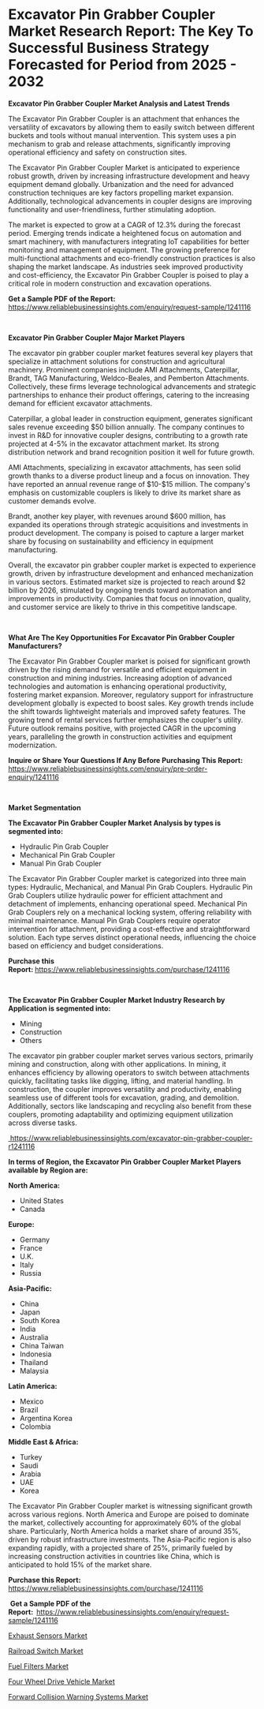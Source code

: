 <p><h1>Excavator Pin Grabber Coupler Market Research Report: The Key To Successful Business Strategy Forecasted for Period from 2025 - 2032</h1></p><p><strong>Excavator Pin Grabber Coupler Market Analysis and Latest Trends</strong></p>
<p><p>The Excavator Pin Grabber Coupler is an attachment that enhances the versatility of excavators by allowing them to easily switch between different buckets and tools without manual intervention. This system uses a pin mechanism to grab and release attachments, significantly improving operational efficiency and safety on construction sites. </p><p>The Excavator Pin Grabber Coupler Market is anticipated to experience robust growth, driven by increasing infrastructure development and heavy equipment demand globally. Urbanization and the need for advanced construction techniques are key factors propelling market expansion. Additionally, technological advancements in coupler designs are improving functionality and user-friendliness, further stimulating adoption.</p><p>The market is expected to grow at a CAGR of 12.3% during the forecast period. Emerging trends indicate a heightened focus on automation and smart machinery, with manufacturers integrating IoT capabilities for better monitoring and management of equipment. The growing preference for multi-functional attachments and eco-friendly construction practices is also shaping the market landscape. As industries seek improved productivity and cost-efficiency, the Excavator Pin Grabber Coupler is poised to play a critical role in modern construction and excavation operations.</p></p>
<p><strong>Get a Sample PDF of the Report:&nbsp;</strong> <a href="https://www.reliablebusinessinsights.com/enquiry/request-sample/1241116?utm_campaign=950&utm_medium=2&utm_source=Github&utm_content=ia&utm_term=30032025&utm_id=excavator-pin-grabber-coupler">https://www.reliablebusinessinsights.com/enquiry/request-sample/1241116</a></p>
<p>&nbsp;</p>
<p><strong>Excavator Pin Grabber Coupler Major Market Players</strong></p>
<p><p>The excavator pin grabber coupler market features several key players that specialize in attachment solutions for construction and agricultural machinery. Prominent companies include AMI Attachments, Caterpillar, Brandt, TAG Manufacturing, Weldco-Beales, and Pemberton Attachments. Collectively, these firms leverage technological advancements and strategic partnerships to enhance their product offerings, catering to the increasing demand for efficient excavator attachments.</p><p>Caterpillar, a global leader in construction equipment, generates significant sales revenue exceeding $50 billion annually. The company continues to invest in R&D for innovative coupler designs, contributing to a growth rate projected at 4-5% in the excavator attachment market. Its strong distribution network and brand recognition position it well for future growth.</p><p>AMI Attachments, specializing in excavator attachments, has seen solid growth thanks to a diverse product lineup and a focus on innovation. They have reported an annual revenue range of $10-$15 million. The company's emphasis on customizable couplers is likely to drive its market share as customer demands evolve.</p><p>Brandt, another key player, with revenues around $600 million, has expanded its operations through strategic acquisitions and investments in product development. The company is poised to capture a larger market share by focusing on sustainability and efficiency in equipment manufacturing.</p><p>Overall, the excavator pin grabber coupler market is expected to experience growth, driven by infrastructure development and enhanced mechanization in various sectors. Estimated market size is projected to reach around $2 billion by 2026, stimulated by ongoing trends toward automation and improvements in productivity. Companies that focus on innovation, quality, and customer service are likely to thrive in this competitive landscape.</p></p>
<p>&nbsp;</p>
<p><strong>What Are The Key Opportunities For Excavator Pin Grabber Coupler Manufacturers?</strong></p>
<p><p>The Excavator Pin Grabber Coupler market is poised for significant growth driven by the rising demand for versatile and efficient equipment in construction and mining industries. Increasing adoption of advanced technologies and automation is enhancing operational productivity, fostering market expansion. Moreover, regulatory support for infrastructure development globally is expected to boost sales. Key growth trends include the shift towards lightweight materials and improved safety features. The growing trend of rental services further emphasizes the coupler's utility. Future outlook remains positive, with projected CAGR in the upcoming years, paralleling the growth in construction activities and equipment modernization.</p></p>
<p><strong>Inquire or Share Your Questions If Any Before Purchasing This Report:</strong> <a href="https://www.reliablebusinessinsights.com/enquiry/pre-order-enquiry/1241116?utm_campaign=950&utm_medium=2&utm_source=Github&utm_content=ia&utm_term=30032025&utm_id=excavator-pin-grabber-coupler">https://www.reliablebusinessinsights.com/enquiry/pre-order-enquiry/1241116</a></p>
<p>&nbsp;</p>
<p><strong>Market Segmentation</strong></p>
<p><strong>The Excavator Pin Grabber Coupler Market Analysis by types is segmented into:</strong></p>
<p><ul><li>Hydraulic Pin Grab Coupler</li><li>Mechanical Pin Grab Coupler</li><li>Manual Pin Grab Coupler</li></ul></p>
<p><p>The Excavator Pin Grabber Coupler market is categorized into three main types: Hydraulic, Mechanical, and Manual Pin Grab Couplers. Hydraulic Pin Grab Couplers utilize hydraulic power for efficient attachment and detachment of implements, enhancing operational speed. Mechanical Pin Grab Couplers rely on a mechanical locking system, offering reliability with minimal maintenance. Manual Pin Grab Couplers require operator intervention for attachment, providing a cost-effective and straightforward solution. Each type serves distinct operational needs, influencing the choice based on efficiency and budget considerations.</p></p>
<p><strong>Purchase this Report:&nbsp;</strong><a href="https://www.reliablebusinessinsights.com/purchase/1241116?utm_campaign=950&utm_medium=2&utm_source=Github&utm_content=ia&utm_term=30032025&utm_id=excavator-pin-grabber-coupler">https://www.reliablebusinessinsights.com/purchase/1241116</a></p>
<p>&nbsp;</p>
<p><strong>The Excavator Pin Grabber Coupler Market Industry Research by Application is segmented into:</strong></p>
<p><ul><li>Mining</li><li>Construction</li><li>Others</li></ul></p>
<p><p>The excavator pin grabber coupler market serves various sectors, primarily mining and construction, along with other applications. In mining, it enhances efficiency by allowing operators to switch between attachments quickly, facilitating tasks like digging, lifting, and material handling. In construction, the coupler improves versatility and productivity, enabling seamless use of different tools for excavation, grading, and demolition. Additionally, sectors like landscaping and recycling also benefit from these couplers, promoting adaptability and optimizing equipment utilization across diverse tasks.</p></p>
<p><a href="https://www.reliablebusinessinsights.com/excavator-pin-grabber-coupler-r1241116?utm_campaign=950&utm_medium=2&utm_source=Github&utm_content=ia&utm_term=30032025&utm_id=excavator-pin-grabber-coupler">&nbsp;https://www.reliablebusinessinsights.com/excavator-pin-grabber-coupler-r1241116</a></p>
<p><strong>In terms of Region, the Excavator Pin Grabber Coupler Market Players available by Region are:</strong></p>
<p>
    <p> <strong> North America: </strong>
        <ul>
            <li>United States</li>
            <li>Canada</li>
        </ul>
        </p> 
    <p> <strong> Europe: </strong>
        <ul>
            <li>Germany</li>
            <li>France</li>
            <li>U.K.</li>
            <li>Italy</li>
            <li>Russia</li>
        </ul>
        </p> 
    <p> <strong> Asia-Pacific: </strong>
        <ul>
            <li>China</li>
            <li>Japan</li>
            <li>South Korea</li>
            <li>India</li>
            <li>Australia</li>
            <li>China Taiwan</li>
            <li>Indonesia</li>
            <li>Thailand</li>
            <li>Malaysia</li>
        </ul>
        </p> 
    <p> <strong> Latin America: </strong>
        <ul>
            <li>Mexico</li>
            <li>Brazil</li>
            <li>Argentina Korea</li>
            <li>Colombia</li>
        </ul>
        </p> 
    <p> <strong> Middle East & Africa: </strong>
        <ul>
            <li>Turkey</li>
            <li>Saudi</li>
            <li>Arabia</li>
            <li>UAE</li>
            <li>Korea</li>
        </ul>
    </p>
    </p>
<p><p>The Excavator Pin Grabber Coupler market is witnessing significant growth across various regions. North America and Europe are poised to dominate the market, collectively accounting for approximately 60% of the global share. Particularly, North America holds a market share of around 35%, driven by robust infrastructure investments. The Asia-Pacific region is also expanding rapidly, with a projected share of 25%, primarily fueled by increasing construction activities in countries like China, which is anticipated to hold 15% of the market share.</p></p>
<p><strong>Purchase this Report: </strong><a href="https://www.reliablebusinessinsights.com/purchase/1241116?utm_campaign=950&utm_medium=2&utm_source=Github&utm_content=ia&utm_term=30032025&utm_id=excavator-pin-grabber-coupler">https://www.reliablebusinessinsights.com/purchase/1241116</a></p>
<p>&nbsp;<strong>Get a Sample PDF of the Report:&nbsp;&nbsp;</strong><a href="https://www.reliablebusinessinsights.com/enquiry/request-sample/1241116?utm_campaign=950&utm_medium=2&utm_source=Github&utm_content=ia&utm_term=30032025&utm_id=excavator-pin-grabber-coupler">https://www.reliablebusinessinsights.com/enquiry/request-sample/1241116</a></p>
<p><strong></strong></p>
<p><p><a href="https://github.com/motanafraxer/Market-Research-Report-List-1/blob/main/exhaust-sensors-market.md?utm_campaign=950&utm_medium=2&utm_source=Github&utm_content=ia&utm_term=30032025&utm_id=excavator-pin-grabber-coupler">Exhaust Sensors Market</a></p><p><a href="https://github.com/ajegiobitsa/Market-Research-Report-List-1/blob/main/railroad-switch-market.md?utm_campaign=950&utm_medium=2&utm_source=Github&utm_content=ia&utm_term=30032025&utm_id=excavator-pin-grabber-coupler">Railroad Switch Market</a></p><p><a href="https://github.com/noppbebawy/Market-Research-Report-List-1/blob/main/fuel-filters-market.md?utm_campaign=950&utm_medium=2&utm_source=Github&utm_content=ia&utm_term=30032025&utm_id=excavator-pin-grabber-coupler">Fuel Filters Market</a></p><p><a href="https://github.com/oshodikurc/Market-Research-Report-List-1/blob/main/four-wheel-drive-vehicle-market.md?utm_campaign=950&utm_medium=2&utm_source=Github&utm_content=ia&utm_term=30032025&utm_id=excavator-pin-grabber-coupler">Four Wheel Drive Vehicle Market</a></p><p><a href="https://github.com/efialiurca/Market-Research-Report-List-1/blob/main/forward-collision-warning-systems-market.md?utm_campaign=950&utm_medium=2&utm_source=Github&utm_content=ia&utm_term=30032025&utm_id=excavator-pin-grabber-coupler">Forward Collision Warning Systems Market</a></p></p>